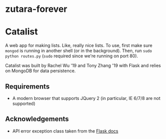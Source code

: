zutara-forever
==============

# Catalist

A web app for making lists. Like, really nice lists.
To use, first make sure `mongod` is running in another shell (or in the background). Then, run `sudo python routes.py` (`sudo` required since we're running on port 80).

Catalist was built by Rachel Wu '19 and Tony Zhang '19 with Flask and relies on MongoDB for data persistence.

## Requirements
* A modern browser that supports JQuery 2 (in particular, IE 6/7/8 are not supported)

## Acknowledgements
* API error exception class taken from the [Flask docs](http://flask.pocoo.org/docs/0.10/patterns/apierrors/)

